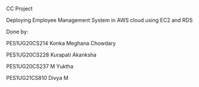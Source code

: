 CC Project

Deploying Employee Management System in AWS cloud using EC2 and RDS

Done by:

PES1UG20CS214     Konka Meghana Chowdary

PES1UG20CS228     Kurapati Akanksha

PES1UG20CS237     M Yuktha

PES1UG21CS810     Divya M
